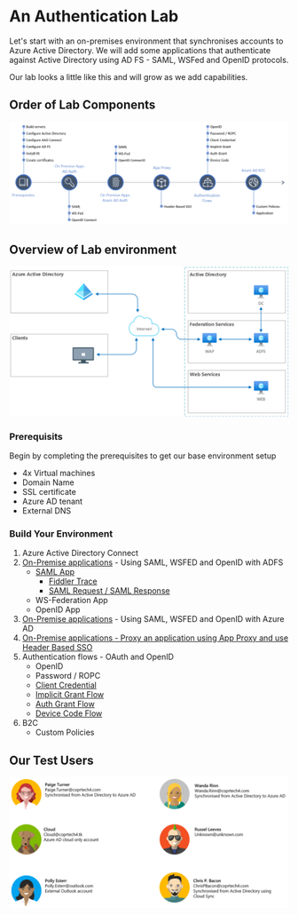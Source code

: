# An Authentication Lab
Let's start with an on-premises environment that synchronises accounts to Azure Active Directory. We will add some applications that authenticate against Active Directory using AD FS - SAML, WSFed and OpenID protocols.

Our lab looks a little like this and will grow as we add capabilities.

## Order of Lab Components
![Lab Process](img/Lab-Order.png)

## Overview of Lab environment
![Lab Overview](img/Lab-Overview.png)

### Prerequisits
Begin by completing the prerequisites to get our base environment setup
- 4x Virtual machines
- Domain Name
- SSL certificate 
- Azure AD tenant
- External DNS

### Build Your Environment
1. Azure Active Directory Connect
2. [On-Premise applications](2-On-Premise-Apps-AD-Auth/readme.md) - Using SAML, WSFED and OpenID with ADFS
    - [SAML App](2-On-Premise-Apps-AD-Auth/OnPremApp-SAML-ADFS.md)
        - [Fiddler Trace](2-On-Premise-Apps-AD-Auth/OnPremApp-SAML-ADFS-Fiddler.md)
        - [SAML Request / SAML Response](2-On-Premise-Apps-AD-Auth/OnPremApp-SAML-Response.md)
    - WS-Federation App
    - OpenID App
3. [On-Premise applications](3-On-Premise-Apps-Azure-AD-Auth/readme.md) - Using SAML, WSFED and OpenID with Azure AD
4. [On-Premise applications - Proxy an application using App Proxy and use Header Based SSO](4-Header-Based-SSO/readme.md)
5. Authentication flows - OAuth and OpenID
    - OpenID
    - Password / ROPC
    - [Client Credential](5-Authentication-Flows/Tokens/Client-Credential-Flow.md)
    - [Implicit Grant Flow](5-Authentication-Flows/Tokens/Implicit-Grant-Flow.md)
    - [Auth Grant Flow](5-Authentication-Flows/Tokens/Auth-Grant-Flow.md)
    - [Device Code Flow](5-Authentication-Flows/Tokens/Device-Code-Flow.md)
6. B2C
    - Custom Policies

## Our Test Users
![Lab Users](img/Lab-Users.png)